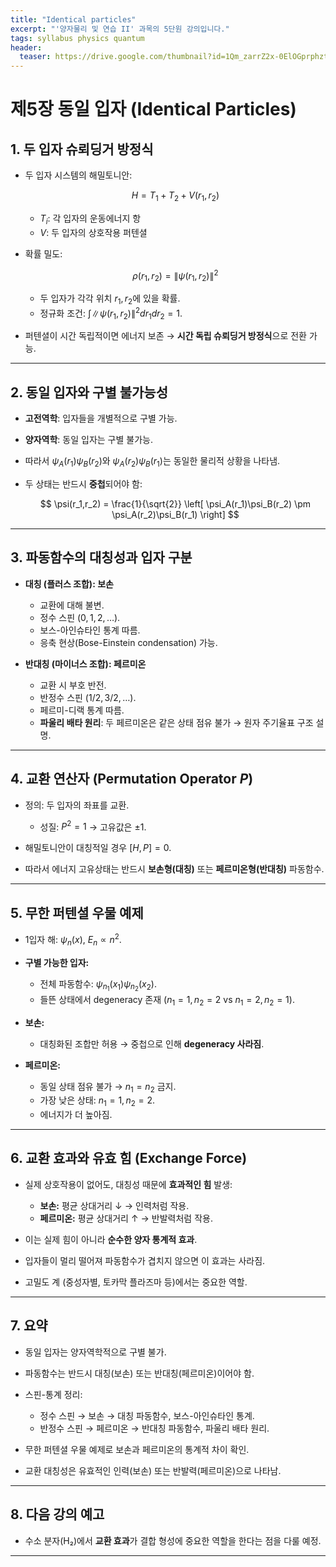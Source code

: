 ```yaml
---
title: "Identical particles"
excerpt: "'양자물리 및 연습 II' 과목의 5단원 강의입니다."
tags: syllabus physics quantum
header:
  teaser: https://drive.google.com/thumbnail?id=1Qm_zarrZ2x-0ElOGprphzt1zN4FiPnS6&sz=w1000
---
```


# 제5장 동일 입자 (Identical Particles)

## 1. 두 입자 슈뢰딩거 방정식

* 두 입자 시스템의 해밀토니안:

  $$
  H = T_1 + T_2 + V(r_1,r_2)
  $$

  * $T_i$: 각 입자의 운동에너지 항
  * $V$: 두 입자의 상호작용 퍼텐셜
* 확률 밀도:

  $$
  \rho(r_1, r_2) = \|\psi(r_1,r_2)\|^2
  $$

  * 두 입자가 각각 위치 $r_1, r_2$에 있을 확률.
  * 정규화 조건: $\int \|\psi(r_1,r_2)\|^2 dr_1 dr_2 = 1$.
* 퍼텐셜이 시간 독립적이면 에너지 보존 → **시간 독립 슈뢰딩거 방정식**으로 전환 가능.

---

## 2. 동일 입자와 구별 불가능성

* **고전역학**: 입자들을 개별적으로 구별 가능.
* **양자역학**: 동일 입자는 구별 불가능.
* 따라서 $\psi_A(r_1)\psi_B(r_2)$와 $\psi_A(r_2)\psi_B(r_1)$는 동일한 물리적 상황을 나타냄.
* 두 상태는 반드시 **중첩**되어야 함:

  $$
  \psi(r_1,r_2) = \frac{1}{\sqrt{2}} \left[ \psi_A(r_1)\psi_B(r_2) \pm \psi_A(r_2)\psi_B(r_1) \right]
  $$

---

## 3. 파동함수의 대칭성과 입자 구분

* **대칭 (플러스 조합): 보손**

  * 교환에 대해 불변.
  * 정수 스핀 ($0,1,2,\dots$).
  * 보스-아인슈타인 통계 따름.
  * 응축 현상(Bose-Einstein condensation) 가능.
* **반대칭 (마이너스 조합): 페르미온**

  * 교환 시 부호 반전.
  * 반정수 스핀 ($1/2, 3/2,\dots$).
  * 페르미-디랙 통계 따름.
  * **파울리 배타 원리**: 두 페르미온은 같은 상태 점유 불가 → 원자 주기율표 구조 설명.

---

## 4. 교환 연산자 (Permutation Operator $P$)

* 정의: 두 입자의 좌표를 교환.

  * 성질: $P^2 = 1$ → 고유값은 $\pm 1$.
* 해밀토니안이 대칭적일 경우 $[H, P] = 0$.
* 따라서 에너지 고유상태는 반드시 **보손형(대칭)** 또는 **페르미온형(반대칭)** 파동함수.

---

## 5. 무한 퍼텐셜 우물 예제

* 1입자 해: $\psi_n(x)$, $E_n \propto n^2$.
* **구별 가능한 입자:**

  * 전체 파동함수: $\psi_{n_1}(x_1)\psi_{n_2}(x_2)$.
  * 들뜬 상태에서 degeneracy 존재 ($n_1=1, n_2=2$ vs $n_1=2, n_2=1$).
* **보손:**

  * 대칭화된 조합만 허용 → 중첩으로 인해 **degeneracy 사라짐**.
* **페르미온:**

  * 동일 상태 점유 불가 → $n_1=n_2$ 금지.
  * 가장 낮은 상태: $n_1=1, n_2=2$.
  * 에너지가 더 높아짐.

---

## 6. 교환 효과와 유효 힘 (Exchange Force)

* 실제 상호작용이 없어도, 대칭성 때문에 **효과적인 힘** 발생:

  * **보손:** 평균 상대거리 ↓ → 인력처럼 작용.
  * **페르미온:** 평균 상대거리 ↑ → 반발력처럼 작용.
* 이는 실제 힘이 아니라 **순수한 양자 통계적 효과**.
* 입자들이 멀리 떨어져 파동함수가 겹치지 않으면 이 효과는 사라짐.
* 고밀도 계 (중성자별, 토카막 플라즈마 등)에서는 중요한 역할.

---

## 7. 요약

* 동일 입자는 양자역학적으로 구별 불가.
* 파동함수는 반드시 대칭(보손) 또는 반대칭(페르미온)이어야 함.
* 스핀-통계 정리:

  * 정수 스핀 → 보손 → 대칭 파동함수, 보스-아인슈타인 통계.
  * 반정수 스핀 → 페르미온 → 반대칭 파동함수, 파울리 배타 원리.
* 무한 퍼텐셜 우물 예제로 보손과 페르미온의 통계적 차이 확인.
* 교환 대칭성은 유효적인 인력(보손) 또는 반발력(페르미온)으로 나타남.

---

## 8. 다음 강의 예고

* 수소 분자(H₂)에서 **교환 효과**가 결합 형성에 중요한 역할을 한다는 점을 다룰 예정.

---
